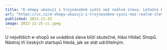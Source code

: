 ```yaml
---
title: "E-shopy ukazují i trojnásobně vyšší než reálné slevy. Letošní Black Friday je poslední bez regulace"
url: "https://cc.cz/e-shopy-ukazuji-i-trojnasobne-vyssi-nez-realne-slevy-letosni-black-friday-je-posledni-bez-regulace/"
published: 2022-11-25
image: 2022-11-25-cc.jpeg
---
```


U největších e-shopů se uváděná sleva blíží skutečné, hlásí Hlídač Shopů. Nástroj tří českých startupů hledá, jak se stát udržitelným.

